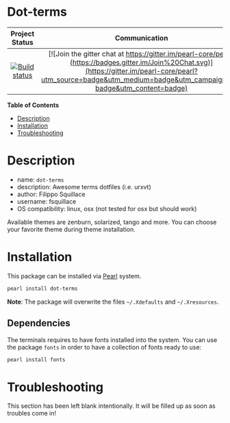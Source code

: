 Dot-terms
=====

|Project Status|Communication|
|:-----------:|:-----------:|
|[![Build status](https://api.travis-ci.org/pearl-hub/dot-terms.png?branch=master)](https://travis-ci.org/pearl-hub/dot-terms) | [![Join the gitter chat at https://gitter.im/pearl-core/pearl](https://badges.gitter.im/Join%20Chat.svg)](https://gitter.im/pearl-core/pearl?utm_source=badge&utm_medium=badge&utm_campaign=pr-badge&utm_content=badge) |

**Table of Contents**
- [Description](#description)
- [Installation](#installation)
- [Troubleshooting](#troubleshooting)

Description
===========

- name: `dot-terms`
- description: Awesome terms dotfiles (i.e. urxvt)
- author: Filippo Squillace
- username: fsquillace
- OS compatibility: linux, osx (not tested for osx but should work)

Available themes are zenburn, solarized, tango and more. You can choose your favorite theme during theme installation.

Installation
============
This package can be installed via [Pearl](https://github.com/pearl-core/pearl) system.

```sh
pearl install dot-terms
```

**Note**: The package will overwrite the files `~/.Xdefaults` and `~/.Xresources`.

Dependencies
------------
The terminals requires to have fonts installed into the system.
You can use the package `fonts` in order to have a collection of fonts ready to use:

```sh
pearl install fonts
```

Troubleshooting
===============
This section has been left blank intentionally.
It will be filled up as soon as troubles come in!
